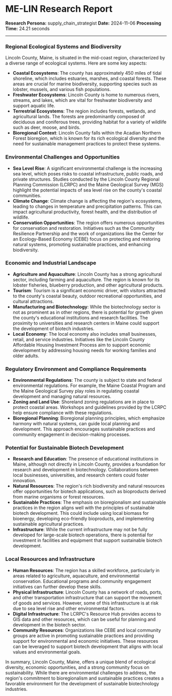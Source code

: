 # ME-LIN Research Report

**Research Persona:** supply_chain_strategist
**Date:** 2024-11-06
**Processing Time:** 24.21 seconds

---

### Regional Ecological Systems and Biodiversity

Lincoln County, Maine, is situated in the mid-coast region, characterized by a diverse range of ecological systems. Here are some key aspects:

- **Coastal Ecosystems**: The county has approximately 450 miles of tidal shoreline, which includes estuaries, marshes, and coastal forests. These areas are crucial for marine biodiversity, supporting species such as lobster, mussels, and various fish populations.
- **Freshwater Ecosystems**: Lincoln County is home to numerous rivers, streams, and lakes, which are vital for freshwater biodiversity and support aquatic life.
- **Terrestrial Ecosystems**: The region includes forests, wetlands, and agricultural lands. The forests are predominantly composed of deciduous and coniferous trees, providing habitat for a variety of wildlife such as deer, moose, and birds.
- **Bioregional Context**: Lincoln County falls within the Acadian Northern Forest bioregion, which is known for its rich ecological diversity and the need for sustainable management practices to protect these systems.

### Environmental Challenges and Opportunities

- **Sea Level Rise**: A significant environmental challenge is the increasing sea level, which poses risks to coastal infrastructure, public roads, and private structures. Studies conducted by the Lincoln County Regional Planning Commission (LCRPC) and the Maine Geological Survey (MGS) highlight the potential impacts of sea level rise on the county's coastal communities.
- **Climate Change**: Climate change is affecting the region's ecosystems, leading to changes in temperature and precipitation patterns. This can impact agricultural productivity, forest health, and the distribution of wildlife.
- **Conservation Opportunities**: The region offers numerous opportunities for conservation and restoration. Initiatives such as the Community Resilience Partnership and the work of organizations like the Center for an Ecology-Based Economy (CEBE) focus on protecting and restoring natural systems, promoting sustainable practices, and enhancing biodiversity.

### Economic and Industrial Landscape

- **Agriculture and Aquaculture**: Lincoln County has a strong agricultural sector, including farming and aquaculture. The region is known for its lobster fisheries, blueberry production, and other agricultural products.
- **Tourism**: Tourism is a significant economic driver, with visitors attracted to the county's coastal beauty, outdoor recreational opportunities, and cultural attractions.
- **Manufacturing and Biotechnology**: While the biotechnology sector is not as prominent as in other regions, there is potential for growth given the county's educational institutions and research facilities. The proximity to universities and research centers in Maine could support the development of biotech industries.
- **Local Economy**: The local economy also includes small businesses, retail, and service industries. Initiatives like the Lincoln County Affordable Housing Investment Process aim to support economic development by addressing housing needs for working families and older adults.

### Regulatory Environment and Compliance Requirements

- **Environmental Regulations**: The county is subject to state and federal environmental regulations. For example, the Maine Coastal Program and the Maine Geological Survey play roles in regulating coastal development and managing natural resources.
- **Zoning and Land Use**: Shoreland zoning regulations are in place to protect coastal areas. Workshops and guidelines provided by the LCRPC help ensure compliance with these regulations.
- **Bioregional Planning**: Bioregional planning principles, which emphasize harmony with natural systems, can guide local planning and development. This approach encourages sustainable practices and community engagement in decision-making processes.

### Potential for Sustainable Biotech Development

- **Research and Education**: The presence of educational institutions in Maine, although not directly in Lincoln County, provides a foundation for research and development in biotechnology. Collaborations between local businesses, universities, and research centers could foster innovation.
- **Natural Resources**: The region's rich biodiversity and natural resources offer opportunities for biotech applications, such as bioproducts derived from marine organisms or forest resources.
- **Sustainable Practices**: The emphasis on bioregionalism and sustainable practices in the region aligns well with the principles of sustainable biotech development. This could include using local biomass for bioenergy, developing eco-friendly bioproducts, and implementing sustainable agricultural practices.
- **Infrastructure**: While the current infrastructure may not be fully developed for large-scale biotech operations, there is potential for investment in facilities and equipment that support sustainable biotech development.

### Local Resources and Infrastructure

- **Human Resources**: The region has a skilled workforce, particularly in areas related to agriculture, aquaculture, and environmental conservation. Educational programs and community engagement initiatives can further develop these skills.
- **Physical Infrastructure**: Lincoln County has a network of roads, ports, and other transportation infrastructure that can support the movement of goods and services. However, some of this infrastructure is at risk due to sea level rise and other environmental factors.
- **Digital Infrastructure**: The LCRPC's Resource Hub provides access to GIS data and other resources, which can be useful for planning and development in the biotech sector.
- **Community Resources**: Organizations like CEBE and local community groups are active in promoting sustainable practices and providing support for environmental and economic initiatives. These resources can be leveraged to support biotech development that aligns with local values and environmental goals.

In summary, Lincoln County, Maine, offers a unique blend of ecological diversity, economic opportunities, and a strong community focus on sustainability. While there are environmental challenges to address, the region's commitment to bioregionalism and sustainable practices creates a favorable environment for the development of sustainable biotechnology industries.